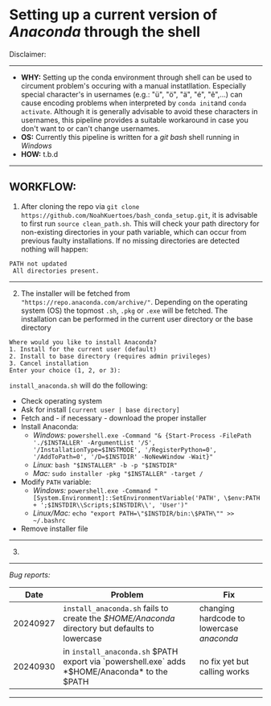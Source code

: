# __Setting up a current version of *Anaconda* through the shell__

Disclaimer:

---

- **WHY:** Setting up the conda environment through shell can be used to circument problem's occuring with a manual instatllation. Especially special character's in usernames (e.g.: "ü", "ö", "ä", "é", "ê",...) can cause encoding problems when interpreted by `conda init`and `conda activate`. Although it is generally advisable to avoid these characters in usernames, this pipeline provides a suitable workaround in case you don't want to or can't change usernames.
- **OS:** Currently this pipeline is written for a *git bash* shell running in *Windows*
- **HOW:** t.b.d


---

## __WORKFLOW:__

 1. After cloning the repo via `git clone https://github.com/NoahKuertoes/bash_conda_setup.git`, it is advisable to first run `source clean_path.sh`. This will check your path directory for non-existing directories in your path variable, which can occur from previous faulty installations. If no missing directories are detected nothing will happen:

```
PATH not updated
 All directories present.
```

---
 
 2. The installer will be fetched from `"https://repo.anaconda.com/archive/"`. Depending on the operating system (OS) the topmost `.sh`, `.pkg` or `.exe` will be fetched. The installation can   be performed in the current user directory or the base directory
```
Where would you like to install Anaconda?
1. Install for the current user (default)
2. Install to base directory (requires admin privileges)
3. Cancel installation
Enter your choice (1, 2, or 3):
```

 `install_anaconda.sh` will do the following:

- Check operating system
- Ask for install `[current user | base directory]`
- Fetch and - if necessary - download the proper installer
- Install Anaconda:
  - *Windows:* `powershell.exe -Command "& {Start-Process -FilePath './$INSTALLER' -ArgumentList '/S', '/InstallationType=$INSTMODE', '/RegisterPython=0', '/AddToPath=0', '/D=$INSTDIR' -NoNewWindow -Wait}"`
  - *Linux:* `bash "$INSTALLER" -b -p "$INSTDIR"`
  - *Mac:* `sudo installer -pkg "$INSTALLER" -target /`
- Modify `PATH` variable:
  - *Windows:* `powershell.exe -Command "[System.Environment]::SetEnvironmentVariable('PATH', \$env:PATH + ';$INSTDIR\\Scripts;$INSTDIR\\', 'User')"`
  - *Linux/Mac:* `echo "export PATH=\"$INSTDIR/bin:\$PATH\"" >> ~/.bashrc`
- Remove installer file

---

 3. 

---

_Bug reports:_

|Date|Problem|Fix|
|---|---|---|
| 20240927 | `install_anaconda.sh` fails to create the *$HOME/Anaconda* directory but defaults to lowercase | changing hardcode to lowercase *anaconda* |
| 20240930 | in `install_anaconda.sh` $PATH export via `powershell.exe` adds *$HOME/Anaconda* to the $PATH | no fix yet but calling works | 

---
